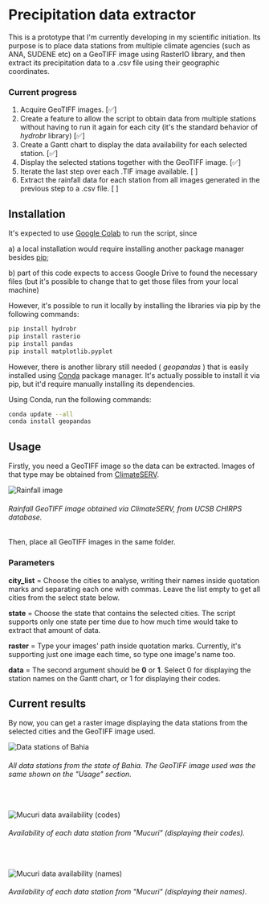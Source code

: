 # Precipitation data extractor

This is a prototype that I'm currently developing in my scientific initiation. Its purpose is to place data stations from multiple climate agencies (such as ANA, SUDENE etc) on a GeoTIFF image using RasterIO library, and then extract its precipitation data to a .csv file using their geographic coordinates.

### Current progress
1. Acquire GeoTIFF images. [:white_check_mark:]
2. Create a feature to allow the script to obtain data from multiple stations without having to run it again for each city (it's the standard behavior of _hydrobr_ library) [:white_check_mark:]
3. Create a Gantt chart to display the data availability for each selected station. [:white_check_mark:]
4. Display the selected stations together with the GeoTIFF image. [:white_check_mark:]
5. Iterate the last step over each .TIF image available. [ ]
6. Extract the rainfall data for each station from all images generated in the previous step to a .csv file. [ ]

## Installation

It's expected to use [Google Colab](https://colab.research.google.com/) to run the script, since

a) a local installation would require installing another package manager besides [pip](https://pip.pypa.io/en/stable/);

b) part of this code expects to access Google Drive to found the necessary files (but it's possible to change that to get those files from your local machine)

However, it's possible to run it locally by installing the libraries via pip by the following commands:

```bash
pip install hydrobr
pip install rasterio
pip install pandas
pip install matplotlib.pyplot
```
However, there is another library still needed ( _geopandas_ ) that is easily installed using [Conda](https://docs.conda.io/projects/conda/en/latest/user-guide/install/index.html) package manager. It's actually possible to install it via pip, but it'd require manually installing its dependencies.

Using Conda, run the following commands:

```bash
conda update --all
conda install geopandas
```

## Usage
Firstly, you need a GeoTIFF image so the data can be extracted. Images of that type may be obtained from [ClimateSERV](https://climateserv.servirglobal.net/map). 

![Rainfall image](https://media.discordapp.net/attachments/345357344978501642/1034642130485911562/z.jpg "Rainfall image")

###### Rainfall GeoTIFF image obtained via ClimateSERV, from UCSB CHIRPS database. 

Then, place all GeoTIFF images in the same folder.


### Parameters

**city_list** = Choose the cities to analyse, writing their names inside quotation marks and separating each one with commas. Leave the list empty to get all cities from the select state below.

**state** = Choose the state that contains the selected cities. The script supports only one state per time due to how much time would take to extract that amount of data.

**raster** = Type your images' path inside quotation marks. Currently, it's supporting just one image each time, so type one image's name too.

**data** = The second argument should be **0** or **1**. Select 0 for displaying the station names on the Gantt chart, or 1 for displaying their codes.


## Current results

By now, you can get a raster image displaying the data stations from the selected cities and the GeoTIFF image used.
<br>

![Data stations of Bahia](https://media.discordapp.net/attachments/345357344978501642/1034643557128077423/bahia.png?width=412&height=427 "Data stations of Bahia")

###### All data stations from the state of Bahia. The GeoTIFF image used was the same shown on the "Usage" section.
<br>

![Mucuri data availability (codes)](https://media.discordapp.net/attachments/345357344978501642/1034643536739582002/newplot_2.png?width=1025&height=394 "Mucuri data availability (codes)")

###### Availability of each data station from "Mucuri" (displaying their codes).
<br>

![Mucuri data availability (names)](https://media.discordapp.net/attachments/345357344978501642/1034643536399847504/newplot.png?width=1025&height=394 "Mucuri data availability (names)")

###### Availability of each data station from "Mucuri" (displaying their names).
